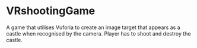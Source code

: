 # VRshootingGame
A game that utilises Vuforia to create an image target that appears as a castle when recognised by the camera. Player has to shoot and destroy the castle.
